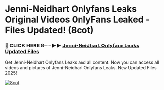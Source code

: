 # Jenni-Neidhart Onlyfans Leaks Original Videos 0nlyFans Leaked - Files Updated! (8cot)

<h3>🔴 CLICK HERE 🌐==►► <a href="https://tinyurl.com/4seja8ks" rel="nofollow">Jenni-Neidhart Onlyfans Leaks Updated Files</a></h3>

Get Jenni-Neidhart Onlyfans Leaks and all content. Now you can access all videos and pictures of Jenni-Neidhart Onlyfans Leaks. New Updated Files 2025!

[![8cot](https://i.imgur.com/EWjZXRe.gif)](https://tinyurl.com/4seja8ks)
